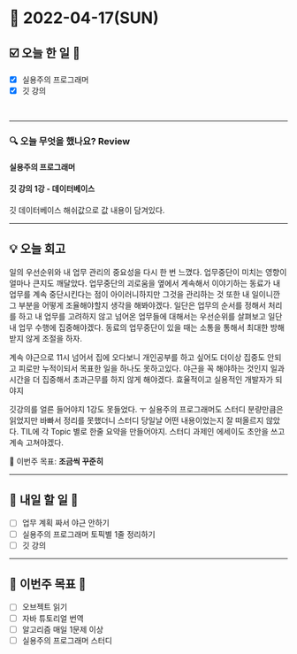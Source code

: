 # 📆 2022-04-17(SUN)
## ☑️ 오늘 한 일 📑
- [x] 실용주의 프로그래머
- [x] 깃 강의 
   
<br>

***

### 🔍️ 오늘 무엇을 했나요? Review
#### 실용주의 프로그래머 

#### 깃 강의 1강 - 데이터베이스

깃 데이터베이스 해쉬값으로 값 내용이 담겨있다. 

***

## 💡 오늘 회고

일의 우선순위와 내 업무 관리의 중요성을 다시 한 번 느꼈다. 업무중단이 미치는 영향이 얼마나 큰지도 깨달았다. 업무중단의 괴로움을 옆에서 계속해서 이야기하는 동료가 
내 업무를 계속 중단시킨다는 점이 아이러니하지만 그것을 관리하는 것 또한 내 일이니깐 그 부분을 어떻게 조율해야할지 생각을 해봐야겠다. 
일단은 업무의 순서를 정해서 처리를 하고 내 업무를 고려하지 않고 넘어온 업무들에 대해서는 우선순위를 살펴보고 일단 내 업무 수행에 집중해야겠다. 동료의 업무중단이 
있을 때는 소통을 통해서 최대한 방해받지 않게 조절을 하자. 

계속 야근으로 11시 넘어서 집에 오다보니 개인공부를 하고 싶어도 더이상 집중도 안되고 피로만 누적이되서 
목표한 일을 하나도 못하고있다. 야근을 꼭 해야하는 것인지 일과 시간을 더 집중해서 초과근무를 하지 않게 해야겠다. 효율적이고 실용적인 개발자가 되야지 

깃강의를 얼른 들어야지 1강도 못들었다. ㅜ 실용주의 프로그래머도 스터디 분량만큼은 읽었지만 바빠서 정리를 못했더니 스터디 당일날 어떤 내용이었는지 잘 떠올르지 않았다. 
TIL에 각 Topic 별로 한줄 요약을 만들어야지. 스터디 과제인 에세이도 초안을 쓰고 계속 고쳐야겠다. 

🎯 이번주 목표: **조금씩 꾸준히**

***

## 🎯 내일 할 일 🎯
- [ ] 업무 계획 짜서 야근 안하기
- [ ] 실용주의 프로그래머 토픽별 1줄 정리하기 
- [ ] 깃 강의 

***

## 🏁 이번주 목표 🏁
- [ ] 오브젝트 읽기
- [ ] 자바 튜토리얼 번역
- [ ] 알고리즘 매일 1문제 이상
- [ ] 실용주의 프로그래머 스터디
